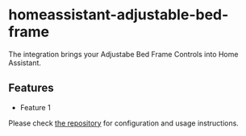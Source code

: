 # homeassistant-adjustable-bed-frame

The integration brings your Adjustabe Bed Frame Controls into Home Assistant.


## Features

- Feature 1

Please check [the repository](https://github.com/stroodle96/homeassistant-adjustable-bed-frame) for configuration and usage instructions.
